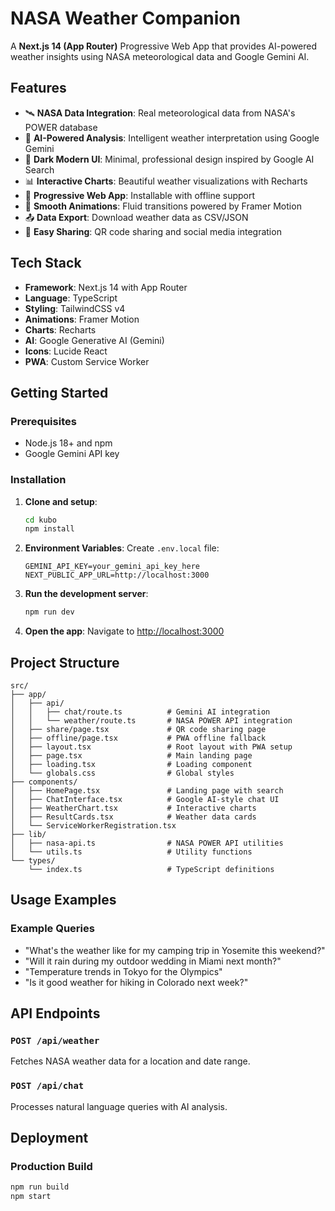 # NASA Weather Companion

A **Next.js 14 (App Router)** Progressive Web App that provides AI-powered weather insights using NASA meteorological data and Google Gemini AI.

## Features

- 🛰️ **NASA Data Integration**: Real meteorological data from NASA's POWER database
- 🤖 **AI-Powered Analysis**: Intelligent weather interpretation using Google Gemini
- 🌙 **Dark Modern UI**: Minimal, professional design inspired by Google AI Search
- 📊 **Interactive Charts**: Beautiful weather visualizations with Recharts
- 📱 **Progressive Web App**: Installable with offline support
- 🎨 **Smooth Animations**: Fluid transitions powered by Framer Motion
- 📤 **Data Export**: Download weather data as CSV/JSON
- 🔗 **Easy Sharing**: QR code sharing and social media integration

## Tech Stack

- **Framework**: Next.js 14 with App Router
- **Language**: TypeScript
- **Styling**: TailwindCSS v4
- **Animations**: Framer Motion
- **Charts**: Recharts
- **AI**: Google Generative AI (Gemini)
- **Icons**: Lucide React
- **PWA**: Custom Service Worker

## Getting Started

### Prerequisites

- Node.js 18+ and npm
- Google Gemini API key

### Installation

1. **Clone and setup**:
   ```bash
   cd kubo
   npm install
   ```

2. **Environment Variables**:
   Create `.env.local` file:
   ```env
   GEMINI_API_KEY=your_gemini_api_key_here
   NEXT_PUBLIC_APP_URL=http://localhost:3000
   ```

3. **Run the development server**:
   ```bash
   npm run dev
   ```

4. **Open the app**:
   Navigate to [http://localhost:3000](http://localhost:3000)

## Project Structure

```
src/
├── app/
│   ├── api/
│   │   ├── chat/route.ts          # Gemini AI integration
│   │   └── weather/route.ts       # NASA POWER API integration
│   ├── share/page.tsx             # QR code sharing page
│   ├── offline/page.tsx           # PWA offline fallback
│   ├── layout.tsx                 # Root layout with PWA setup
│   ├── page.tsx                   # Main landing page
│   ├── loading.tsx                # Loading component
│   └── globals.css                # Global styles
├── components/
│   ├── HomePage.tsx               # Landing page with search
│   ├── ChatInterface.tsx          # Google AI-style chat UI
│   ├── WeatherChart.tsx           # Interactive charts
│   ├── ResultCards.tsx            # Weather data cards
│   └── ServiceWorkerRegistration.tsx
├── lib/
│   ├── nasa-api.ts                # NASA POWER API utilities
│   └── utils.ts                   # Utility functions
└── types/
    └── index.ts                   # TypeScript definitions
```

## Usage Examples

### Example Queries
- "What's the weather like for my camping trip in Yosemite this weekend?"
- "Will it rain during my outdoor wedding in Miami next month?"
- "Temperature trends in Tokyo for the Olympics"
- "Is it good weather for hiking in Colorado next week?"

## API Endpoints

### `POST /api/weather`
Fetches NASA weather data for a location and date range.

### `POST /api/chat`
Processes natural language queries with AI analysis.

## Deployment

### Production Build
```bash
npm run build
npm start
```

